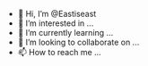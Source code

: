 - 👋 Hi, I’m @Eastiseast
- 👀 I’m interested in ...
- 🌱 I’m currently learning ...
- 💞️ I’m looking to collaborate on ...
- 📫 How to reach me ...

<!---
Eastiseast/Eastiseast is a ✨ special ✨ repository because its `README.md` (this file) appears on your GitHub profile.
You can click the Preview link to take a look at your changes.
--->
